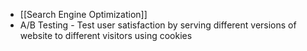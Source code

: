 - [[Search Engine Optimization]]
- A/B Testing - Test user satisfaction by serving different versions of website to different visitors using cookies
